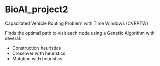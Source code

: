# BioAI_project2
Capacitated Vehicle Routing Problem with Time Windows  (CVRPTW) 

Finds the optimal path to visit each node using a Genetic Algorithm with several:
- Construction heuristics
- Crossover with heuristics
- Mutation with heuristics 
